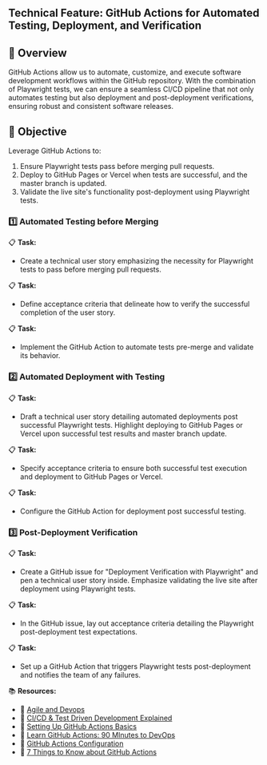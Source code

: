 ## **Technical Feature: GitHub Actions for Automated Testing, Deployment, and Verification**

## 📌 **Overview**

GitHub Actions allow us to automate, customize, and execute software development workflows within the GitHub repository. With the combination of Playwright tests, we can ensure a seamless CI/CD pipeline that not only automates testing but also deployment and post-deployment verifications, ensuring robust and consistent software releases.

## 🎯 **Objective**

Leverage GitHub Actions to:

1. Ensure Playwright tests pass before merging pull requests.
2. Deploy to GitHub Pages or Vercel when tests are successful, and the master branch is updated.
3. Validate the live site's functionality post-deployment using Playwright tests.

### 1️⃣ **Automated Testing before Merging**

📋 **Task:**
   - Create a technical user story emphasizing the necessity for Playwright tests to pass before merging pull requests.

📋 **Task:**
   - Define acceptance criteria that delineate how to verify the successful completion of the user story.

📋 **Task:**
   - Implement the GitHub Action to automate tests pre-merge and validate its behavior.

### 2️⃣ **Automated Deployment with Testing**

📋 **Task:**
   - Draft a technical user story detailing automated deployments post successful Playwright tests. Highlight deploying to GitHub Pages or Vercel upon successful test results and master branch update.

📋 **Task:**
   - Specify acceptance criteria to ensure both successful test execution and deployment to GitHub Pages or Vercel.

📋 **Task:**
   - Configure the GitHub Action for deployment post successful testing.

### 3️⃣ **Post-Deployment Verification**

📋 **Task:**
   - Create a GitHub issue for "Deployment Verification with Playwright" and pen a technical user story inside. Emphasize validating the live site after deployment using Playwright tests.

📋 **Task:**
   - In the GitHub issue, lay out acceptance criteria detailing the Playwright post-deployment test expectations.

📋 **Task:**
   - Set up a GitHub Action that triggers Playwright tests post-deployment and notifies the team of any failures.

📚 **Resources:**

- 🎥 [Agile and Devops](https://www.youtube.com/watch?v=kBKuXEBP7ho)
- 🎥 [CI/CD & Test Driven Development Explained](https://www.youtube.com/watch?v=llaUBH5oayw)
- 🎥 [Setting Up GitHub Actions Basics](https://www.youtube.com/watch?v=mFFXuXjVgkU&t=67s)
- 🎥 [Learn GitHub Actions: 90 MInutes to DevOps](https://www.youtube.com/watch?v=TLB5MY9BBa4)
- 📖 [GitHub Actions Configuration](https://playwright.dev/docs/test-configuration)
- 📖 [7 Things to Know about GitHub Actions](https://yonatankra.com/7-github-actions-tricks-i-wish-i-knew-before-i-started/)